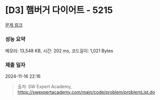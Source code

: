 # [D3] 햄버거 다이어트 - 5215 

[문제 링크](https://swexpertacademy.com/main/code/problem/problemDetail.do?contestProbId=AWT-lPB6dHUDFAVT) 

### 성능 요약

메모리: 13,548 KB, 시간: 202 ms, 코드길이: 1,021 Bytes

### 제출 일자

2024-11-16 22:16



> 출처: SW Expert Academy, https://swexpertacademy.com/main/code/problem/problemList.do